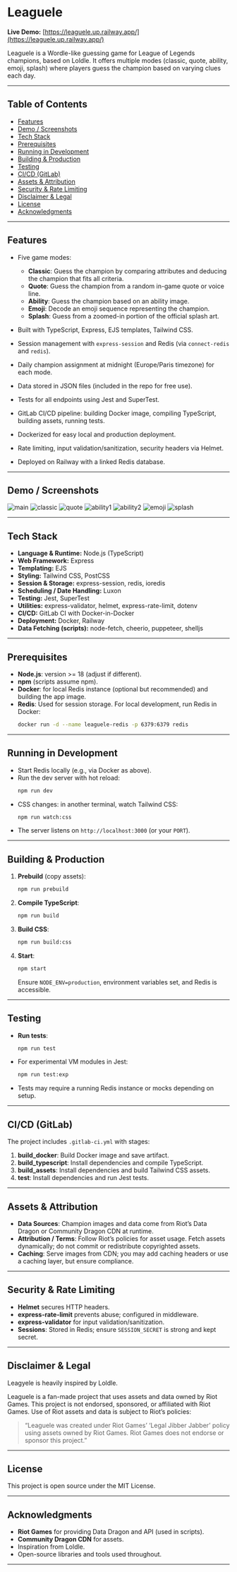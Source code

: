 # Leaguele

**Live Demo:** [https://leaguele.up.railway.app/](https://leaguele.up.railway.app/)

Leaguele is a Wordle-like guessing game for League of Legends champions, based on Loldle. It offers multiple modes (classic, quote, ability, emoji, splash) where players guess the champion based on varying clues each day.

---

## Table of Contents

- [Features](#features)
- [Demo / Screenshots](#demo--screenshots)
- [Tech Stack](#tech-stack)
- [Prerequisites](#prerequisites)
- [Running in Development](#running-in-development)
- [Building & Production](#building--production)
- [Testing](#testing)
- [CI/CD (GitLab)](#cicd-gitlab)
- [Assets & Attribution](#assets--attribution)
- [Security & Rate Limiting](#security--rate-limiting)
- [Disclaimer & Legal](#disclaimer--legal)
- [License](#license)
- [Acknowledgments](#acknowledgments)

---

## Features

- Five game modes:
  - **Classic**: Guess the champion by comparing attributes and deducing the champion that fits all criteria.
  - **Quote**: Guess the champion from a random in-game quote or voice line.
  - **Ability**: Guess the champion based on an ability image.
  - **Emoji**: Decode an emoji sequence representing the champion.
  - **Splash**: Guess from a zoomed-in portion of the official splash art.

- Built with TypeScript, Express, EJS templates, Tailwind CSS.
- Session management with `express-session` and Redis (via `connect-redis` and `redis`).
- Daily champion assignment at midnight (Europe/Paris timezone) for each mode.
- Data stored in JSON files (included in the repo for free use).
- Tests for all endpoints using Jest and SuperTest.
- GitLab CI/CD pipeline: building Docker image, compiling TypeScript, building assets, running tests.
- Dockerized for easy local and production deployment.
- Rate limiting, input validation/sanitization, security headers via Helmet.
- Deployed on Railway with a linked Redis database.

---

## Demo / Screenshots

![main](https://github.com/user-attachments/assets/d3c27b3b-2bfc-49db-8844-188dd60e0cb8)
![classic](https://github.com/user-attachments/assets/2c6d7a4e-ce53-4ee3-928b-1df5b1f8f554)
![quote](https://github.com/user-attachments/assets/d7967691-fa4b-4989-8550-4d6aa3cb3ad6)
![ability1](https://github.com/user-attachments/assets/55ece3d5-6521-46ca-b6e1-5f168ed9fe38)
![ability2](https://github.com/user-attachments/assets/0000f43b-b407-4b7c-9cce-98c537dd1338)
![emoji](https://github.com/user-attachments/assets/284a4a09-4ef5-445d-a660-0e8acd86bc98)
![splash](https://github.com/user-attachments/assets/23b009b4-9567-4192-b2bd-b255ea28d8ed)

---

## Tech Stack

- **Language & Runtime:** Node.js (TypeScript)
- **Web Framework:** Express 
- **Templating:** EJS
- **Styling:** Tailwind CSS, PostCSS
- **Session & Storage:** express-session, redis, ioredis
- **Scheduling / Date Handling:** Luxon
- **Testing:** Jest, SuperTest
- **Utilities:** express-validator, helmet, express-rate-limit, dotenv
- **CI/CD:** GitLab CI with Docker-in-Docker
- **Deployment:** Docker, Railway
- **Data Fetching (scripts):** node-fetch, cheerio, puppeteer, shelljs

---

## Prerequisites

- **Node.js**: version >= 18 (adjust if different).
- **npm** (scripts assume npm).
- **Docker**: for local Redis instance (optional but recommended) and building the app image.
- **Redis**: Used for session storage. For local development, run Redis in Docker:
  ```bash
  docker run -d --name leaguele-redis -p 6379:6379 redis
  ```

---


## Running in Development

- Start Redis locally (e.g., via Docker as above).
- Run the dev server with hot reload:
  ```bash
  npm run dev
  ```
- CSS changes: in another terminal, watch Tailwind CSS:
  ```bash
  npm run watch:css
  ```
- The server listens on `http://localhost:3000` (or your `PORT`).

---

## Building & Production

1. **Prebuild** (copy assets):
   ```bash
   npm run prebuild
   ```
2. **Compile TypeScript**:
   ```bash
   npm run build
   ```
3. **Build CSS**:
   ```bash
   npm run build:css
   ```
4. **Start**:
   ```bash
   npm start
   ```
   Ensure `NODE_ENV=production`, environment variables set, and Redis is accessible.

---

## Testing

- **Run tests**:
  ```bash
  npm run test
  ```
- For experimental VM modules in Jest:
  ```bash
  npm run test:exp
  ```
- Tests may require a running Redis instance or mocks depending on setup.

---

## CI/CD (GitLab)

The project includes `.gitlab-ci.yml` with stages:
1. **build_docker**: Build Docker image and save artifact.
2. **build_typescript**: Install dependencies and compile TypeScript.
3. **build_assets**: Install dependencies and build Tailwind CSS assets.
4. **test**: Install dependencies and run Jest tests.

---

## Assets & Attribution

- **Data Sources**: Champion images and data come from Riot’s Data Dragon or Community Dragon CDN at runtime.
- **Attribution / Terms**: Follow Riot’s policies for asset usage. Fetch assets dynamically; do not commit or redistribute copyrighted assets.
- **Caching**: Serve images from CDN; you may add caching headers or use a caching layer, but ensure compliance.

---

## Security & Rate Limiting

- **Helmet** secures HTTP headers.
- **express-rate-limit** prevents abuse; configured in middleware.
- **express-validator** for input validation/sanitization.
- **Sessions**: Stored in Redis; ensure `SESSION_SECRET` is strong and kept secret.

---

## Disclaimer & Legal

Leagyele is heavily inspired by Loldle.

Leaguele is a fan-made project that uses assets and data owned by Riot Games. This project is not endorsed, sponsored, or affiliated with Riot Games. Use of Riot assets and data is subject to Riot’s policies:

> “Leaguele was created under Riot Games’ ‘Legal Jibber Jabber’ policy using assets owned by Riot Games. Riot Games does not endorse or sponsor this project.”  

---

## License

This project is open source under the MIT License.

---

## Acknowledgments

- **Riot Games** for providing Data Dragon and API (used in scripts).
- **Community Dragon CDN** for assets.
- Inspiration from Loldle.
- Open-source libraries and tools used throughout.

---
